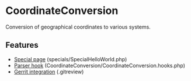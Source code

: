 # CoordinateConversion

Conversion of geographical coordinates to various systems.

## Features

 * [Special page](https://www.mediawiki.org/wiki/Manual:Special_pages) (specials/SpecialHelloWorld.php)
 * [Parser hook](https://www.mediawiki.org/wiki/Manual:Parser_functions) (CoordinateConversion/CoordinateConversion.hooks.php)
 * [Gerrit integration](https://www.mediawiki.org/wiki/Gerrit) (.gitreview)
